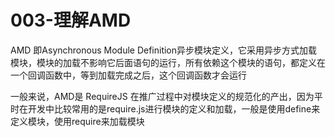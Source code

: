 # 003-理解AMD

<motto></motto>

AMD 即Asynchronous Module Definition异步模块定义，它采用异步方式加载模块，模块的加载不影响它后面语句的运行，所有依赖这个模块的语句，都定义在一个回调函数中，等到加载完成之后，这个回调函数才会运行

一般来说，AMD是 RequireJS 在推广过程中对模块定义的规范化的产出，因为平时在开发中比较常用的是require.js进行模块的定义和加载，一般是使用define来定义模块，使用require来加载模块